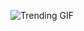 
<!-- GIF_SECTION -->
![Trending GIF](https://media4.giphy.com/media/v1.Y2lkPThiYjIxNzcyM3VnbHFpcXJoZzA2MnF3Ym1haGg4bnBnM2xheGg4d3MxYXB2ZWVrayZlcD12MV9naWZzX3NlYXJjaCZjdD1n/2IudUHdI075HL02Pkk/giphy.gif)
<!-- END_GIF_SECTION -->
